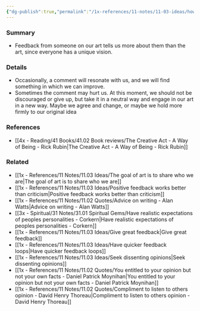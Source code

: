 ```yaml
---
{"dg-publish":true,"permalink":"/1x-references/11-notes/11-03-ideas/how-to-view-feedback-on-our-art/","title":"How to view feedback on our art"}
---
```



### Summary
- Feedback from someone on our art tells us more about them than the art, since everyone has a unique vision.

### Details
- Occasionally, a comment will resonate with us, and we will find something in which we can improve.
- Sometimes the comment may hurt us. At this moment, we should not be discouraged or give up, but take it in a neutral way and engage in our art in a new way. Maybe we agree and change, or maybe we hold more firmly to our original idea

### References
- [[4x - Reading/41 Books/41.02 Book reviews/The Creative Act - A Way of Being - Rick Rubin\|The Creative Act - A Way of Being - Rick Rubin]]

### Related
- [[1x - References/11 Notes/11.03 Ideas/The goal of art is to share who we are\|The goal of art is to share who we are]]
- [[1x - References/11 Notes/11.03 Ideas/Positive feedback works better than criticism\|Positive feedback works better than criticism]]
- [[1x - References/11 Notes/11.02 Quotes/Advice on writing - Alan Watts\|Advice on writing - Alan Watts]]
- [[3x - Spiritual/31 Notes/31.01 Spiritual Gems/Have realistic expectations of peoples personalities - Corkern\|Have realistic expectations of peoples personalities - Corkern]]
- [[1x - References/11 Notes/11.03 Ideas/Give great feedback\|Give great feedback]]
- [[1x - References/11 Notes/11.03 Ideas/Have quicker feedback loops\|Have quicker feedback loops]]
- [[1x - References/11 Notes/11.03 Ideas/Seek dissenting opinions\|Seek dissenting opinions]]
- [[1x - References/11 Notes/11.02 Quotes/You entitled to your opinion but not your own facts - Daniel Patrick Moynihan\|You entitled to your opinion but not your own facts - Daniel Patrick Moynihan]]
- [[1x - References/11 Notes/11.02 Quotes/Compliment to listen to others opinion - David Henry Thoreau\|Compliment to listen to others opinion - David Henry Thoreau]]